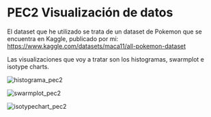 # PEC2 Visualización de datos 

El dataset que he utilizado se trata de un dataset de Pokemon que se encuentra en Kaggle, publicado por mi: https://www.kaggle.com/datasets/maca11/all-pokemon-dataset

Las visualizaciones que voy a tratar son los histogramas, swarmplot e isotype charts.

![histograma_pec2](https://github.com/marioherpla11/marioherpla11.github.io/assets/167066963/69b2a89f-eab2-4830-8fd9-23f95f4c222c)


![swarmplot_pec2](https://github.com/marioherpla11/marioherpla11.github.io/assets/167066963/57e40496-aece-408d-8a86-39b18cc21611)


![isotypechart_pec2](https://github.com/marioherpla11/marioherpla11.github.io/assets/167066963/621b5968-cc4a-4477-a3b5-484252af6678)
